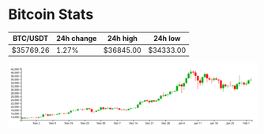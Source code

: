 # Bitcoin Stats

BTC/USDT|24h change|24h high|24h low|
|---|---|---|---|
|$35769.26|1.27%|$36845.00|$34333.00|

<img src="./chart.svg">
